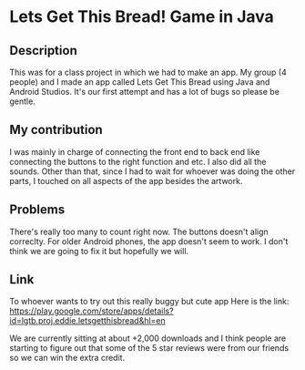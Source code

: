 # Lets Get This Bread! Game in Java

## Description
This was for a class project in which we had to make an app. My group (4 people) and I made an app called Lets Get This Bread using Java and Android Studios.
It's our first attempt and has a lot of bugs so please be gentle.

## My contribution
I was mainly in charge of connecting the front end to back end like connecting the buttons to the right function and etc. I also did all the sounds. Other than that, since 
I had to wait for whoever was doing the other parts, I touched on all aspects of the app besides the artwork.

## Problems
There's really too many to count right now. The buttons doesn't align correclty. For older Android phones, the app doesn't seem to work.
I don't think we are going to fix it but hopefully we will.

## Link
To whoever wants to try out this really buggy but cute app 
Here is the link: https://play.google.com/store/apps/details?id=lgtb.proj.eddie.letsgetthisbread&hl=en

We are currently sitting at about +2,000 downloads and I think people are starting to figure out that some of the 5 star
reviews were from our friends so we can win the extra credit.
